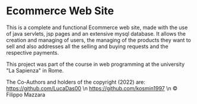 # Ecommerce Web Site

This is a complete and functional Ecommerce web site, made with the use of java servlets, jsp pages and an extensive mysql database.
It allows the creation and managing of users, the managing of the products they want to sell and also addresses all the selling and buying requests and the respective payments.

This project was part of the course in web programming at the university "La Sapienza" in Rome.

The Co-Authors and holders of the copyright (2022) are: <br>
https://github.com/LucaDas00 \n
https://github.com/kosmin1997 \n
© Filippo Mazzara
